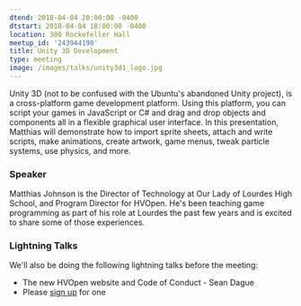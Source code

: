 ```yaml
---
dtend: 2018-04-04 20:00:00 -0400
dtstart: 2018-04-04 18:00:00 -0400
location: 300 Rockefeller Hall
meetup_id: '243944190'
title: Unity 3D Development
type: meeting
image: /images/talks/unity3d1_logo.jpg
---
```


Unity 3D (not to be confused with the Ubuntu's abandoned Unity
project), is a cross-platform game development platform. Using this
platform, you can script your games in JavaScript or C# and drag and
drop objects and components all in a flexible graphical user
interface. In this presentation, Matthias will demonstrate how to
import sprite sheets, attach and write scripts, make animations,
create artwork, game menus, tweak particle systems, use physics, and
more.

### Speaker ###

Matthias Johnson is the Director of Technology at Our Lady of Lourdes
High School, and Program Director for HVOpen. He's been teaching game
programming as part of his role at Lourdes the past few years and is
excited to share some of those experiences.

### Lightning Talks ###

We'll also be doing the following lightning talks before the meeting:

* The new HVOpen website and Code of Conduct - Sean Dague
* Please [sign up](https://goo.gl/forms/MhJegBO3Tir7SlHf1) for one
